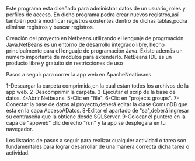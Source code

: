 Este programa esta diseñado para administrar datos de un usuario, roles y perfiles de acceso.
En dicho programa podra crear nuevos registros,así también podrá modificar registros existentes dentro de dichas tablas,podrá eliminar registros y buscar registros.

Creación del proyecto en Netbeans utilizando el lenguaje de progrmación Java.NetBeans es un entorno de desarrollo integrado libre, hecho 
principalmente para el lenguaje de programación Java. Existe además un número importante de módulos para extenderlo. NetBeans IDE​ es un producto
libre y gratuito sin restricciones de uso


Pasos a seguir para correr la app web en ApacheNeatbeans 

1-Descargar la carpeta comprimida,en la cual estan todos los archivos de la app web.
2-Descomprimir la carpeta.
3-Ejecutar el scrip de la base de datos.
4-Abrir Netbeans.
5-Clic en "file".
6-Clic en "projects groups".
7-Conectar la base de datos al proyecto,deberá editar la clase ComunDB que esta en la capa AccesoADatos.
8-Editar el apartado de "sa",deberá ingresar su contraseña que la obtiene desde SQLServer.
9-Colocar el puntero en la capa de "appweb" clic derecho "run" y la app se desplegara en tu navegador.


Los listados de pasos a seguir para realizar cualquier actividad o tarea son fundamentales para lograr desarrollar de una manera correcta dicha tarea o actividad.

